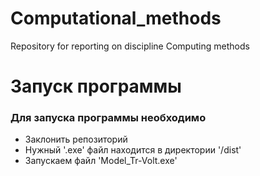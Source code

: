 # Computational_methods
 Repository for reporting on discipline Computing methods
 
 
 
 Запуск программы
=====================
 
 ### Для запуска программы необходимо 
 
 
* Заклонить репозиторий
* Нужный '.exe' файл находится в директории '/dist'
* Запускаем файл 'Model_Tr-Volt.exe'
 
